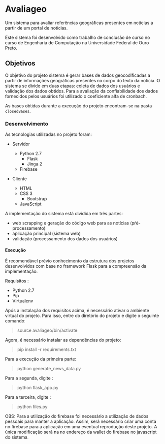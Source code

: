 # Avaliageo


Um sistema para avaliar referências geográficas presentes em notícias a partir de um portal de notícias.


Este sistema foi desenvolvido como trabalho de conclusão de curso no curso de Engenharia de Computação na Universidade Federal de Ouro Preto.

## Objetivos

O objetivo do projeto sistema é gerar bases de dados geocodificadas a partir de informações geográficas presentes no corpo do texto da notícia. O sistema se divide em duas etapas: coleta de dados dos usuários e validação dos dados obtidos. Para a avaliação da confiabilidade dos dados fornecidos pelos usuários foi utilizado o coeficiente alfa de cronbach.

As bases obtidas durante a execução do projeto encontram-se na pasta `closedBases`.

### Desenvolvimento

  
As tecnologias utilizadas no projeto foram:
  * Servidor
    * Python 2.7
      * Flask
      * Jinga 2
    * Firebase
  
  * Cliente
    * HTML
    * CSS 3
      * Bootstrap
    * JavaScript

A implementação do sistema está dividida em três partes: 
  * web scrapping e geração do código web para as notícias (pŕé-processamento)
  * aplicação principal (sistema web)
  * validação (processamento dos dados dos usuários)
    
#### Execução

É recomendável prévio conhecimento da estrutura dos projetos desenvolvidos com base no framework Flask para a compreensão da implementação.


Requisitos : 
 * Python 2.7
 * Pip
 * Virtualenv
 
Após a instalação dos requisitos acima, é necessário ativar o ambiente virtual do projeto. Para isso, entre do diretório do projeto e digite o seguinte comando:
 
 > source avaliageo/bin/activate
 
Agora, é necessário instalar as dependências do projeto:

  > pip install -r requirements.txt
 
Para a execução da primeira parte:
 > python generate_news_data.py
 
Para a segunda, digite : 
 > python flask_app.py
 
Para a terceira, digite : 
 > python files.py
 
 OBS: Para a utilização do firebase foi necessário a utilização de dados pessoais para manter a aplicação. Assim, será necessário criar uma conta no firebase para a aplicação em uma eventual reprodução deste projeto. A única modificação será na no endereço da wallet do firebase no javascript do sistema. 


    
